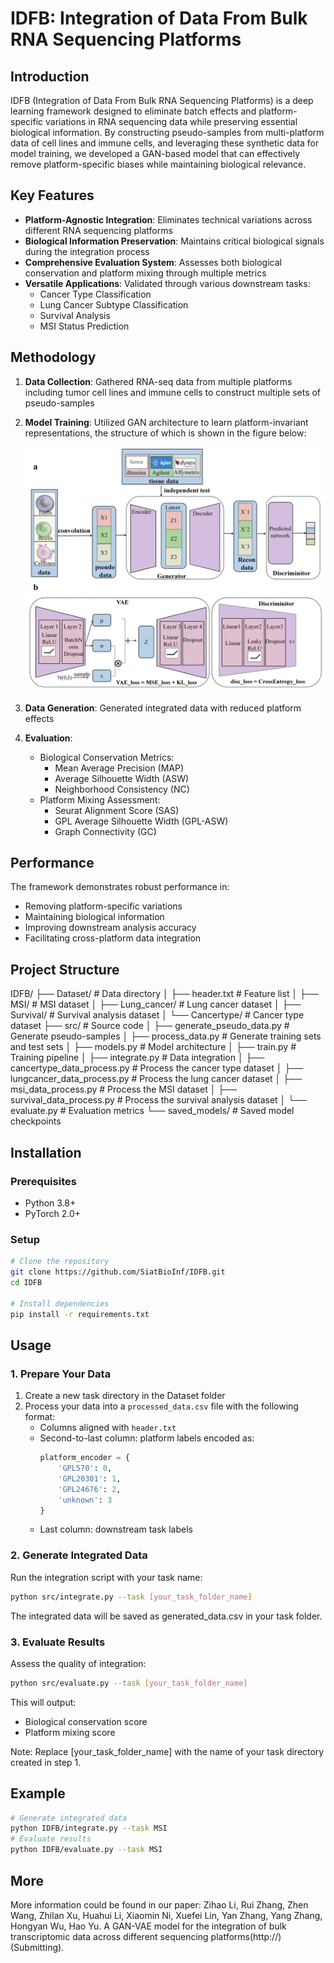 # IDFB: Integration of Data From Bulk RNA Sequencing Platforms

## Introduction
IDFB (Integration of Data From Bulk RNA Sequencing Platforms) is a deep learning framework designed to eliminate batch effects and platform-specific variations in RNA sequencing data while preserving essential biological information. By constructing pseudo-samples from multi-platform data of cell lines and immune cells, and leveraging these synthetic data for model training, we developed a GAN-based model that can effectively remove platform-specific biases while maintaining biological relevance.


## Key Features
- **Platform-Agnostic Integration**: Eliminates technical variations across different RNA sequencing platforms
- **Biological Information Preservation**: Maintains critical biological signals during the integration process
- **Comprehensive Evaluation System**: Assesses both biological conservation and platform mixing through multiple metrics
- **Versatile Applications**: Validated through various downstream tasks:
  - Cancer Type Classification
  - Lung Cancer Subtype Classification  
  - Survival Analysis
  - MSI Status Prediction


## Methodology
1. **Data Collection**: Gathered RNA-seq data from multiple platforms including tumor cell lines and immune cells to construct multiple sets of pseudo-samples
2. **Model Training**: Utilized GAN architecture to learn platform-invariant representations, the structure of which is shown in the figure below:
   
   ![Model Architecture](https://github.com/SiatBioInf/IDFB/blob/main/model_architecture.jpg)
   
4. **Data Generation**: Generated integrated data with reduced platform effects
5. **Evaluation**: 
   - Biological Conservation Metrics:
     - Mean Average Precision (MAP)
     - Average Silhouette Width (ASW) 
     - Neighborhood Consistency (NC)
   - Platform Mixing Assessment:
     - Seurat Alignment Score (SAS)
     - GPL Average Silhouette Width (GPL-ASW)
     - Graph Connectivity (GC)


## Performance
The framework demonstrates robust performance in:
- Removing platform-specific variations
- Maintaining biological information
- Improving downstream analysis accuracy
- Facilitating cross-platform data integration


## Project Structure
IDFB/
├── Dataset/                        # Data directory
│   ├── header.txt                  # Feature list
│   ├── MSI/                        # MSI dataset
│   ├── Lung_cancer/                # Lung cancer dataset
│   ├── Survival/                   # Survival analysis dataset
│   └── Cancertype/                 # Cancer type dataset
├── src/                            # Source code
│   ├── generate_pseudo_data.py     # Generate pseudo-samples
│   ├── process_data.py             # Generate training sets and test sets
│   ├── models.py                   # Model architecture
│   ├── train.py                    # Training pipeline
│   ├── integrate.py                # Data integration
│   ├── cancertype_data_process.py  # Process the cancer type dataset
│   ├── lungcancer_data_process.py  # Process the lung cancer dataset
│   ├── msi_data_process.py         # Process the MSI dataset
│   ├── survival_data_process.py    # Process the survival analysis dataset
│   └── evaluate.py                 # Evaluation metrics
└── saved_models/                   # Saved model checkpoints


## Installation

### Prerequisites
- Python 3.8+
- PyTorch 2.0+

### Setup
```bash
# Clone the repository
git clone https://github.com/SiatBioInf/IDFB.git
cd IDFB

# Install dependencies
pip install -r requirements.txt
```

## Usage

### 1. Prepare Your Data
1. Create a new task directory in the Dataset folder
2. Process your data into a `processed_data.csv` file with the following format:
   - Columns aligned with `header.txt`
   - Second-to-last column: platform labels encoded as:
     ```python
     platform_encoder = {
         'GPL570': 0,
         'GPL20301': 1, 
         'GPL24676': 2,
         'unknown': 3
     }
     ```
   - Last column: downstream task labels

### 2. Generate Integrated Data
Run the integration script with your task name:
```bash
python src/integrate.py --task [your_task_folder_name]
```
The integrated data will be saved as generated_data.csv in your task folder.

### 3. Evaluate Results
Assess the quality of integration:
```bash
python src/evaluate.py --task [your_task_folder_name]
```
This will output:
- Biological conservation score
- Platform mixing score

Note: Replace [your_task_folder_name] with the name of your task directory created in step 1.


## Example
```bash
# Generate integrated data
python IDFB/integrate.py --task MSI
# Evaluate results
python IDFB/evaluate.py --task MSI
```

## More
More information could be found in our paper: Zihao Li, Rui Zhang, Zhen Wang, Zhilan Xu, Huahui Li, Xiaomin Ni, Xuefei Lin, Yan Zhang, Yang Zhang, Hongyan Wu, Hao Yu. A GAN-VAE model for the integration of bulk transcriptomic data across different sequencing platforms(http://)(Submitting).
